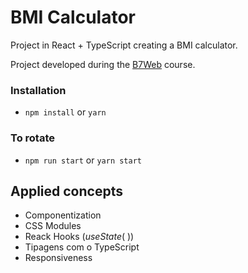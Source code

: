 # BMI Calculator

Project in React + TypeScript creating a BMI calculator.

Project developed during the [B7Web](https://b7web.com.br) course.

### Installation
- `npm install` or `yarn`

### To rotate
- `npm run start` or `yarn start`

## Applied concepts
- Componentization
- CSS Modules
- Reack Hooks (_*useState*_( ))
- Tipagens com o TypeScript
- Responsiveness